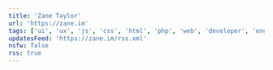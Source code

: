```yaml
---
title: 'Zane Taylor'
url: 'https://zane.im'
tags: ['ui', 'ux', 'js', 'css', 'html', 'php', 'web', 'developer', 'engineer', 'a11y', 'gis']
updatesFeed: 'https://zane.im/rss.xml'
nsfw: false
rss: true
---
```

